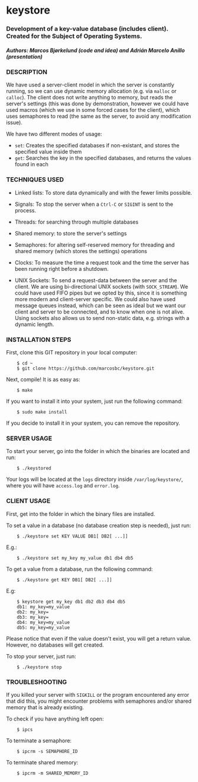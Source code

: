 # keystore
### Development of a key-value database (includes client). Created for the Subject of Operating Systems.
##### Authors: Marcos Bjørkelund (code and idea) and Adrián Marcelo Anillo (presentation)

### DESCRIPTION

We have used a server-client model in which the server is constantly running, so we can use dynamic memory allocation (e.g. via `malloc` or `calloc`).
The client does not write anything to memory, but reads the server's settings (this was done by demonstration, however we could have used macros (which we use in some forced cases for the client), which uses semaphores to read (the same as the server, to avoid any modification issue).

We have two different modes of usage:
- `set`: Creates the specified databases if non-existant, and stores the specified value inside them
- `get`: Searches the key in the specified databases, and returns the values found in each

### TECHNIQUES USED

- Linked lists: To store data dynamically and with the fewer limits possible.

- Signals: To stop the server when a `Ctrl-C` or `SIGINT` is sent to the process.

- Threads: for searching through multiple databases

- Shared memory: to store the server's settings

- Semaphores: for altering self-reserved memory for threading and shared memory (which stores the settings) operations

- Clocks: To measure the time a request took and the time the server has been running right before a shutdown.

- UNIX Sockets: To send a request-data between the server and the client. We are using bi-directional UNIX sockets (with `SOCK_STREAM`).
We could have used FIFO pipes but we opted by this, since it is something more modern and client-server specific.
We could also have used message queues instead, which can be seen as ideal but we want our client and server to be connected, and to know when one is not alive. Using sockets also allows us to send non-static data, e.g. strings with a dynamic length.

### INSTALLATION STEPS

First, clone this GIT repository in your local computer:
```
    $ cd ~
    $ git clone https://github.com/marcosbc/keystore.git
```

Next, compile! It is as easy as:
```
    $ make
```

If you want to install it into your system, just run the following command:
```
    $ sudo make install
```

If you decide to install it in your system, you can remove the repository.

### SERVER USAGE

To start your server, go into the folder in which the binaries are located and run:
```
    $ ./keystored
```

Your logs will be located at the `logs` directory inside `/var/log/keystore/`, where you will have `access.log` and `error.log`.

### CLIENT USAGE

First, get into the folder in which the binary files are installed.

To set a value in a database (no database creation step is needed), just run:
```
    $ ./keystore set KEY VALUE DB1[ DB2[ ...]]
```
E.g.:
```
    $ ./keystore set my_key my_value db1 db4 db5
```

To get a value from a database, run the following command:
```
    $ ./keystore get KEY DB1[ DB2[ ...]]
```
E.g:
```
    $ keystore get my_key db1 db2 db3 db4 db5
    db1: my_key=my_value
    db2: my_key=
    db3: my_key=
    db4: my_key=my_value
    db5: my_key=my_value
```

Please notice that even if the value doesn't exist, you will get a return value. However, no databases will get created.

To stop your server, just run:
```
    $ ./keystore stop
```

### TROUBLESHOOTING

If you killed your server with `SIGKILL` or the program encountered any error that did this, you might encounter problems with semaphores and/or shared memory that is already existing.

To check if you have anything left open:
```
    $ ipcs
```

To terminate a semaphore:
```
    $ ipcrm -s SEMAPHORE_ID
```

To terminate shared memory:
```
    $ ipcrm -m SHARED_MEMORY_ID
```
